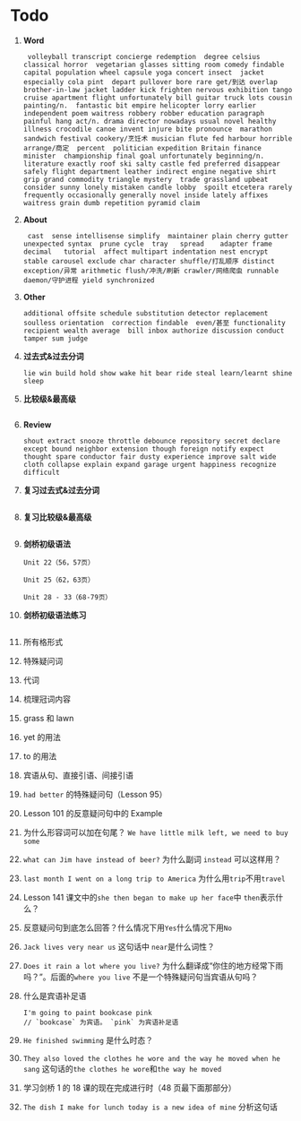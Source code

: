 # Todo

1. **Word**

   ```
    volleyball transcript concierge redemption  degree celsius classical horror  vegetarian glasses sitting room comedy findable capital population wheel capsule yoga concert insect  jacket especially cola pint  depart pullover bore rare get/到达 overlap brother-in-law jacket ladder kick frighten nervous exhibition tango cruise apartment flight unfortunately bill guitar truck lots cousin painting/n.  fantastic bit empire helicopter lorry earlier independent poem waitress robbery robber education paragraph painful hang act/n. drama director nowadays usual novel healthy illness crocodile canoe invent injure bite pronounce  marathon sandwich festival cookery/烹饪术 musician flute fed harbour horrible arrange/商定  percent  politician expedition Britain finance minister  championship final goal unfortunately beginning/n. literature exactly roof ski salty castle fed preferred disappear safely flight department leather indirect engine negative shirt grip grand commodity triangle mystery  trade grassland upbeat consider sunny lonely mistaken candle lobby  spoilt etcetera rarely frequently occasionally generally novel inside lately affixes waitress grain dumb repetition pyramid claim
   ```

2. **About**

   ```
    cast  sense intellisense simplify  maintainer plain cherry gutter   unexpected syntax  prune cycle  tray   spread    adapter frame decimal   tutorial  affect multipart indentation nest encrypt stable carousel exclude char character shuffle/打乱顺序 distinct exception/异常 arithmetic flush/冲洗/刷新 crawler/网络爬虫 runnable daemon/守护进程 yield synchronized
   ```

3. **Other**

   ```
   additional offsite schedule substitution detector replacement soulless orientation  correction findable  even/甚至 functionality recipient wealth average  bill inbox authorize discussion conduct  tamper sum judge
   ```

4. **过去式&过去分词**

   ```
   lie win build hold show wake hit bear ride steal learn/learnt shine sleep
   ```

5. **比较级&最高级**

   ```

   ```

6. **Review**

   ```
   shout extract snooze throttle debounce repository secret declare except bound neighbor extension though foreign notify expect thought spare conductor fair dusty experience improve salt wide cloth collapse explain expand garage urgent happiness recognize difficult
   ```

7. **复习过去式&过去分词**

   ```

   ```

8. **复习比较级&最高级**

   ```

   ```

9. **剑桥初级语法**

   ```
   Unit 22（56，57页）

   Unit 25（62，63页）

   Unit 28 - 33（68-79页）
   ```

10. **剑桥初级语法练习**

    ```

    ```

11. 所有格形式

12. 特殊疑问词

13. 代词

14. 梳理冠词内容

15. grass 和 lawn

16. yet 的用法

17. to 的用法

18. 宾语从句、直接引语、间接引语

19. `had better` 的特殊疑问句（Lesson 95）

20. Lesson 101 的反意疑问句中的 Example

21. 为什么形容词可以加在句尾？ `We have little milk left, we need to buy some`

22. `what can Jim have instead of beer?` 为什么副词 `instead` 可以这样用？

23. `last month I went on a long trip to America` 为什么用`trip`不用`travel`

24. Lesson 141 课文中的`she then began to make up her face`中 `then`表示什么？

25. 反意疑问句到底怎么回答？什么情况下用`Yes`什么情况下用`No`

26. `Jack lives very near us` 这句话中 `near`是什么词性？

27. `Does it rain a lot where you live?` 为什么翻译成“你住的地方经常下雨吗？”。后面的`where you live` 不是一个特殊疑问句当宾语从句吗？

28. 什么是宾语补足语

    ```
    I'm going to paint bookcase pink
    // `bookcase` 为宾语。 `pink` 为宾语补足语
    ```

29. `He finished swimming` 是什么时态？

30. `They also loved the clothes he wore and the way he moved when he sang` 这句话的`the clothes he wore`和`the way he moved`

31. 学习剑桥 1 的 18 课的现在完成进行时（48 页最下面那部分）

32. `The dish I make for lunch today is a new idea of mine` 分析这句话
